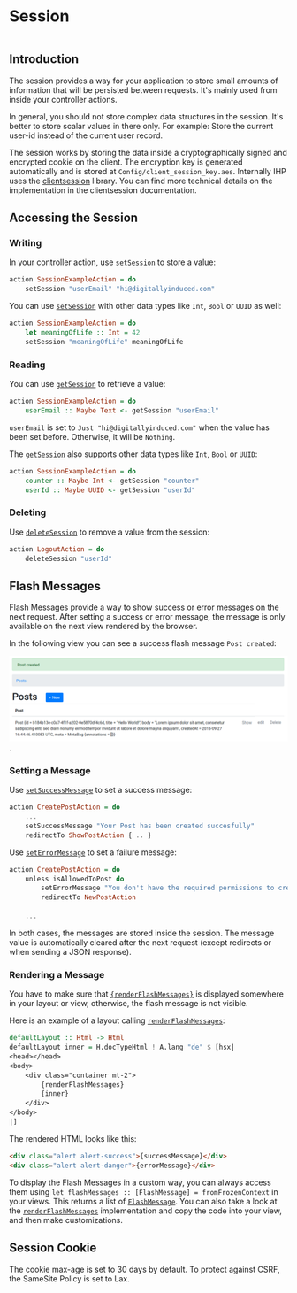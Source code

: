 # Session

```toc

```

## Introduction

The session provides a way for your application to store small amounts of information that will be persisted between requests. It's mainly used from inside your controller actions.

In general, you should not store complex data structures in the session. It's better to store scalar values in there only. For example: Store the current user-id instead of the current user record.

The session works by storing the data inside a cryptographically signed and encrypted cookie on the client. The encryption key is generated automatically and is stored at `Config/client_session_key.aes`. Internally IHP uses the [clientsession](https://hackage.haskell.org/package/clientsession-0.9.1.2/docs/Web-ClientSession.html) library. You can find more technical details on the implementation in the clientsession documentation.

## Accessing the Session

### Writing

In your controller action, use [`setSession`](https://ihp.digitallyinduced.com/api-docs/IHP-Controller-Session.html#v:setSession) to store a value:

```haskell
action SessionExampleAction = do
    setSession "userEmail" "hi@digitallyinduced.com"
```

You can use [`setSession`](https://ihp.digitallyinduced.com/api-docs/IHP-Controller-Session.html#v:setSession) with other data types like `Int`, `Bool` or `UUID` as well:


```haskell
action SessionExampleAction = do
    let meaningOfLife :: Int = 42
    setSession "meaningOfLife" meaningOfLife
```

### Reading

You can use [`getSession`](https://ihp.digitallyinduced.com/api-docs/IHP-Controller-Session.html#v:getSession) to retrieve a value:

```haskell
action SessionExampleAction = do
    userEmail :: Maybe Text <- getSession "userEmail"
```

`userEmail` is set to `Just "hi@digitallyinduced.com"` when the value has been set before. Otherwise, it will be `Nothing`.

The [`getSession`](https://ihp.digitallyinduced.com/api-docs/IHP-Controller-Session.html#v:getSession) also supports other data types like `Int`, `Bool` or `UUID`:

```haskell
action SessionExampleAction = do
    counter :: Maybe Int <- getSession "counter"
    userId :: Maybe UUID <- getSession "userId"
```

### Deleting

Use [`deleteSession`](https://ihp.digitallyinduced.com/api-docs/IHP-Controller-Session.html#v:deleteSession) to remove a value from the session:

```haskell
action LogoutAction = do
    deleteSession "userId"
```

## Flash Messages

Flash Messages provide a way to show success or error messages on the next request. After setting a success or error message, the message is only available on the next view rendered by the browser.

In the following view you can see a success flash message `Post created`:

![Example Flash Message](images/first-project/index_view.png).

### Setting a Message

Use [`setSuccessMessage`](https://ihp.digitallyinduced.com/api-docs/IHP-FlashMessages-ControllerFunctions.html#v:setSuccessMessage) to set a success message:

```haskell
action CreatePostAction = do
    ...
    setSuccessMessage "Your Post has been created succesfully"
    redirectTo ShowPostAction { .. }
```

Use [`setErrorMessage`](https://ihp.digitallyinduced.com/api-docs/IHP-FlashMessages-ControllerFunctions.html#v:setErrorMessage) to set a failure message:

```haskell
action CreatePostAction = do
    unless isAllowedToPost do
        setErrorMessage "You don't have the required permissions to create a post"
        redirectTo NewPostAction

    ...
```

In both cases, the messages are stored inside the session. The message value is automatically cleared after the next request (except redirects or when sending a JSON response).

### Rendering a Message

You have to make sure that [`{renderFlashMessages}`](https://ihp.digitallyinduced.com/api-docs/IHP-FlashMessages-ViewFunctions.html#v:renderFlashMessages) is displayed somewhere in your layout or view, otherwise, the flash message is not visible.

Here is an example of a layout calling [`renderFlashMessages`](https://ihp.digitallyinduced.com/api-docs/IHP-FlashMessages-ViewFunctions.html#v:renderFlashMessages):

```haskell
defaultLayout :: Html -> Html
defaultLayout inner = H.docTypeHtml ! A.lang "de" $ [hsx|
<head></head>
<body>
    <div class="container mt-2">
        {renderFlashMessages}
        {inner}
    </div>
</body>
|]
```

The rendered HTML looks like this:

```html
<div class="alert alert-success">{successMessage}</div>
<div class="alert alert-danger">{errorMessage}</div>
```

To display the Flash Messages in a custom way, you can always access them using `let flashMessages :: [FlashMessage] = fromFrozenContext` in your views. This returns a list of [`FlashMessage`](https://ihp.digitallyinduced.com/api-docs/IHP-FlashMessages-Types.html#t:FlashMessage). You can also take a look at the [`renderFlashMessages`](https://ihp.digitallyinduced.com/api-docs/IHP-FlashMessages-ViewFunctions.html#v:renderFlashMessages) implementation and copy the code into your view, and then make customizations.

## Session Cookie

The cookie max-age is set to 30 days by default. To protect against CSRF, the SameSite Policy is set to Lax.
